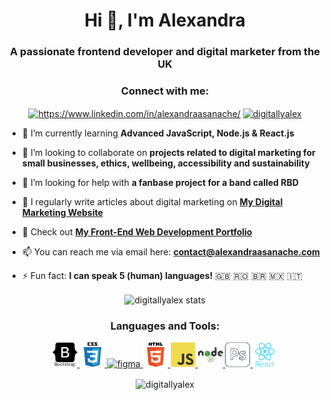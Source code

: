 <h1 align="center">Hi 👋, I'm Alexandra</h1>
<h3 align="center">A passionate frontend developer and digital marketer from the UK</h3>

<h3 align="center">Connect with me:</h3>
<p align="center">
<a href="https://www.linkedin.com/in/alexandraasanache/" target="blank"><img align="center" src="https://raw.githubusercontent.com/rahuldkjain/github-profile-readme-generator/master/src/images/icons/Social/linked-in-alt.svg" alt="https://www.linkedin.com/in/alexandraasanache/" height="30" width="40" /></a>
<a href="https://instagram.com/digitallyalex" target="blank"><img align="center" src="https://raw.githubusercontent.com/rahuldkjain/github-profile-readme-generator/master/src/images/icons/Social/instagram.svg" alt="digitallyalex" height="30" width="40" /></a>
</p>

- 🌱 I’m currently learning **Advanced JavaScript, Node.js & React.js**

- 👯 I’m looking to collaborate on **projects related to digital marketing for small businesses, ethics, wellbeing, accessibility and sustainability**

- 🤝 I’m looking for help with **a fanbase project for a band called RBD**

- 📝 I regularly write articles about digital marketing on [**My Digital Marketing Website**](https://www.digitallyalex.com/blog)
  
- 💼 Check out [**My Front-End Web Development Portfolio**](https://digitallyalex.github.io/bootstrap-portfolio-alex-asanache/)

- 📫 You can reach me via email here: **contact@alexandraasanache.com**

- ⚡ Fun fact: **I can speak 5 (human) languages!** 🇬🇧 🇷🇴 🇧🇷 🇲🇽 🇮🇹

<p align="center"><img align="center" src="https://streak-stats.demolab.com?user=digitallyalex&date_format=j%20M%5B%20Y%5D&mode=weekly" alt="digitallyalex stats"/></p>

<h3 align="center">Languages and Tools:</h3>
<p align="center"> <a href="https://getbootstrap.com" target="_blank" rel="noreferrer"> <img src="https://raw.githubusercontent.com/devicons/devicon/master/icons/bootstrap/bootstrap-plain-wordmark.svg" alt="bootstrap" width="40" height="40"/> </a> <a href="https://www.w3schools.com/css/" target="_blank" rel="noreferrer"> <img src="https://raw.githubusercontent.com/devicons/devicon/master/icons/css3/css3-original-wordmark.svg" alt="css3" width="40" height="40"/> </a> <a href="https://www.figma.com/" target="_blank" rel="noreferrer"> <img src="https://www.vectorlogo.zone/logos/figma/figma-icon.svg" alt="figma" width="40" height="40"/> </a> <a href="https://www.w3.org/html/" target="_blank" rel="noreferrer"> <img src="https://raw.githubusercontent.com/devicons/devicon/master/icons/html5/html5-original-wordmark.svg" alt="html5" width="40" height="40"/> </a> <a href="https://developer.mozilla.org/en-US/docs/Web/JavaScript" target="_blank" rel="noreferrer"> <img src="https://raw.githubusercontent.com/devicons/devicon/master/icons/javascript/javascript-original.svg" alt="javascript" width="40" height="40"/> </a> <a href="https://nodejs.org" target="_blank" rel="noreferrer"> <img src="https://raw.githubusercontent.com/devicons/devicon/master/icons/nodejs/nodejs-original-wordmark.svg" alt="nodejs" width="40" height="40"/> </a> <a href="https://www.photoshop.com/en" target="_blank" rel="noreferrer"> <img src="https://raw.githubusercontent.com/devicons/devicon/master/icons/photoshop/photoshop-line.svg" alt="photoshop" width="40" height="40"/> </a> <a href="https://reactjs.org/" target="_blank" rel="noreferrer"> <img src="https://raw.githubusercontent.com/devicons/devicon/master/icons/react/react-original-wordmark.svg" alt="react" width="40" height="40"/> </a> </p>

<p align="center"><img align="center" src="https://github-readme-stats.vercel.app/api/top-langs?username=digitallyalex&show_icons=true&locale=en&layout=compact" alt="digitallyalex" /></p>

